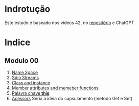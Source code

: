 # Indrotução

Este estudo é baseado nos videos 42, no [repositório](https://github.com/qingqingqingli/CPP)  e ChatGPT

# Indice

## Modulo 00
1. [Name Space](./namespaces/readme.md)
1. [Sdio Streams](./stdio%20streams/readme.md)
1. [Class and instance](./texto/Class_and_instance.md)
1. [Member attributes and memeber functions](./Member_attributes_and_member_functions/readme.md)
1. [Palavra chave **this**](./texto/this.md)
1. [Acessors](./texto/acessors.md) Seria a ideia do capsulamento (metodo Get e Set)  

